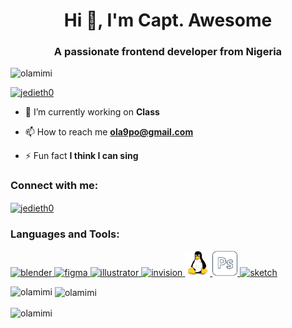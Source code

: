 <h1 align="center">Hi 👋, I'm Capt. Awesome</h1>
<h3 align="center">A passionate frontend developer from Nigeria</h3>

<p align="left"> <img src="https://komarev.com/ghpvc/?username=olamimi&label=Profile%20views&color=0e75b6&style=flat" alt="olamimi" /> </p>

<p align="left"> <a href="https://twitter.com/jedieth0" target="blank"><img src="https://img.shields.io/twitter/follow/jedieth0?logo=twitter&style=for-the-badge" alt="jedieth0" /></a> </p>

- 🔭 I’m currently working on **Class**

- 📫 How to reach me **ola9po@gmail.com**

- ⚡ Fun fact **I think I can sing**

<h3 align="left">Connect with me:</h3>
<p align="left">
<a href="https://twitter.com/jedieth0" target="blank"><img align="center" src="https://raw.githubusercontent.com/rahuldkjain/github-profile-readme-generator/master/src/images/icons/Social/twitter.svg" alt="jedieth0" height="30" width="40" /></a>
</p>

<h3 align="left">Languages and Tools:</h3>
<p align="left"> <a href="https://www.blender.org/" target="_blank" rel="noreferrer"> <img src="https://download.blender.org/branding/community/blender_community_badge_white.svg" alt="blender" width="40" height="40"/> </a> <a href="https://www.figma.com/" target="_blank" rel="noreferrer"> <img src="https://www.vectorlogo.zone/logos/figma/figma-icon.svg" alt="figma" width="40" height="40"/> </a> <a href="https://www.adobe.com/in/products/illustrator.html" target="_blank" rel="noreferrer"> <img src="https://www.vectorlogo.zone/logos/adobe_illustrator/adobe_illustrator-icon.svg" alt="illustrator" width="40" height="40"/> </a> <a href="https://www.invisionapp.com/" target="_blank" rel="noreferrer"> <img src="https://www.vectorlogo.zone/logos/invisionapp/invisionapp-icon.svg" alt="invision" width="40" height="40"/> </a> <a href="https://www.linux.org/" target="_blank" rel="noreferrer"> <img src="https://raw.githubusercontent.com/devicons/devicon/master/icons/linux/linux-original.svg" alt="linux" width="40" height="40"/> </a> <a href="https://www.photoshop.com/en" target="_blank" rel="noreferrer"> <img src="https://raw.githubusercontent.com/devicons/devicon/master/icons/photoshop/photoshop-line.svg" alt="photoshop" width="40" height="40"/> </a> <a href="https://www.sketch.com/" target="_blank" rel="noreferrer"> <img src="https://www.vectorlogo.zone/logos/sketchapp/sketchapp-icon.svg" alt="sketch" width="40" height="40"/> </a> </p>

<p><img align="left" src="https://github-readme-stats.vercel.app/api/top-langs?username=olamimi&show_icons=true&locale=en&layout=compact" alt="olamimi" /></p>

<p>&nbsp;<img align="center" src="https://github-readme-stats.vercel.app/api?username=olamimi&show_icons=true&locale=en" alt="olamimi" /></p>

<p><img align="center" src="https://github-readme-streak-stats.herokuapp.com/?user=olamimi&" alt="olamimi" /></p>
